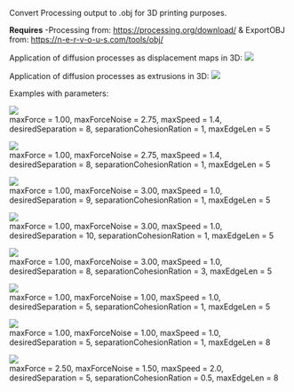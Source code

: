 Convert Processing output to .obj for 3D printing purposes.

<b>Requires</b>
-Processing from: https://processing.org/download/ & ExportOBJ from: https://n-e-r-v-o-u-s.com/tools/obj/  


Application of diffusion processes as displacement maps in 3D:
![](examples/cup.png)

Application of diffusion processes as extrusions in 3D:
![](examples/blender.PNG)


Examples with parameters:

![](examples/1.png)<br>
maxForce = 1.00, maxForceNoise = 2.75, maxSpeed = 1.4, desiredSeparation = 8, separationCohesionRation = 1, maxEdgeLen = 5

![](examples/2.png)<br>
maxForce = 1.00, maxForceNoise = 2.75, maxSpeed = 1.4, desiredSeparation = 8, separationCohesionRation = 1, maxEdgeLen = 5

![](examples/3.png)<br>
maxForce = 1.00, maxForceNoise = 3.00, maxSpeed = 1.0, desiredSeparation = 9, separationCohesionRation = 1, maxEdgeLen = 5

![](examples/4.png)<br>
maxForce = 1.00, maxForceNoise = 3.00, maxSpeed = 1.0, desiredSeparation = 10, separationCohesionRation = 1, maxEdgeLen = 5

![](examples/5.png)<br>
maxForce = 1.00, maxForceNoise = 3.00, maxSpeed = 1.0, desiredSeparation = 8, separationCohesionRation = 3, maxEdgeLen = 5

![](examples/6.png)<br>
maxForce = 1.00, maxForceNoise = 1.00, maxSpeed = 1.0, desiredSeparation = 5, separationCohesionRation = 1, maxEdgeLen = 5

![](examples/7.png)<br>
maxForce = 1.00, maxForceNoise = 1.00, maxSpeed = 1.0, desiredSeparation = 5, separationCohesionRation = 1, maxEdgeLen = 8

![](examples/8.png)<br>
maxForce = 2.50, maxForceNoise = 1.50, maxSpeed = 2.0, desiredSeparation = 5, separationCohesionRation = 0.5, maxEdgeLen = 8
